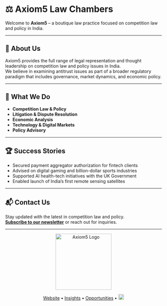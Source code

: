 # ⚖️ Axiom5 Law Chambers

Welcome to **Axiom5** – a boutique law practice focused on competition law and policy in India.

---

## 🚀 About Us

Axiom5 provides the full range of legal representation and thought leadership on competition law and policy issues in India.  
We believe in examining antitrust issues as part of a broader regulatory paradigm that includes governance, market dynamics, and economic policy.

---

## 🌟 What We Do

- **Competition Law & Policy**
- **Litigation & Dispute Resolution**
- **Economic Analysis**
- **Technology & Digital Markets**
- **Policy Advisory**

---

## 🏆 Success Stories

- Secured payment aggregator authorization for fintech clients
- Advised on digital gaming and billion-dollar sports industries
- Supported AI health-tech initiatives with the UK Government
- Enabled launch of India’s first remote sensing satellites

---

## 📬 Contact Us

Stay updated with the latest in competition law and policy.  
**[Subscribe to our newsletter](#)** or reach out for inquiries.

---

<p align="center">
  <img src="https://axiom5.in/wp-content/uploads/2022/11/Logo.svg" alt="Axiom5 Logo" width="180"/>
</p>

<p align="center">
  <a href="#">Website</a> •
  <a href="#">Insights</a> •
  <a href="#">Opportunities</a> •
  <a href="#"><img src="https://cdn.jsdelivr.net/npm/simple-icons@v9/icons/linkedin.svg" alt="LinkedIn" width="18"/></a>
</p>
